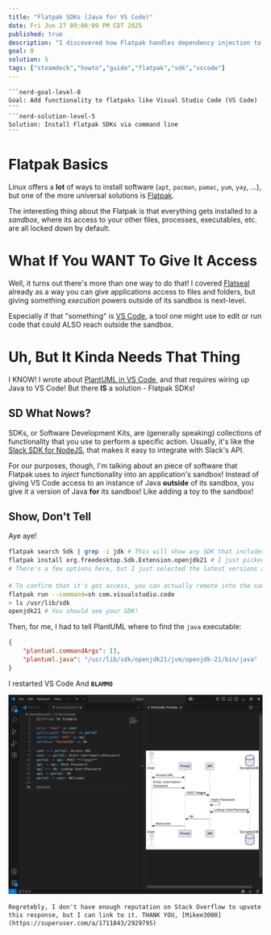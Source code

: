 ```yaml
---
title: "Flatpak SDKs (Java for VS Code)"
date: Fri Jun 27 09:00:09 PM CDT 2025
published: true
description: "I discovered how Flatpak handles dependency injection to let VS Code run Java!"
goal: 8
solution: 5
tags: ["steamdeck","howto","guide","flatpak","sdk","vscode"]
---
```

````flare
```nerd-goal-level-8
Goal: Add functionality to flatpaks like Visual Studio Code (VS Code)
```
```nerd-solution-level-5
Solution: Install Flatpak SDKs via command line
```
````
# Flatpak Basics

Linux offers a **lot** of ways to install software (`apt`, `pacman`, `pamac`, `yum`, `yay`, ...), but one of the more universal solutions is [Flatpak](https://flatpak.org/).

The interesting thing about the Flatpak is that everything gets installed to a _sandbox_, where its access to your other files, processes, executables, etc. are all locked down by default.

# What If You WANT To Give It Access

Well, it turns out there's more than one way to do that! I covered [Flatseal](#steamdeck/guides/flatseal) already as a way you can give applications access to files and folders, but giving something _execution_ powers outside of its sandbox is next-level.

Especially if that "something" is [VS Code](https://code.visualstudio.com/), a tool one might use to edit or run code that could ALSO reach outside the sandbox.

# Uh, But It Kinda Needs That Thing

I KNOW! I wrote about [PlantUML in VS Code](#/programming/uml/introduction), and that requires wiring up Java to VS Code! But there **IS** a solution - Flatpak SDKs!

## SD What Nows?

SDKs, or Software Development Kits, are (generally speaking) collections of functionality that you use to perform a specific action. Usually, it's like the [Slack SDK for NodeJS](https://tools.slack.dev/node-slack-sdk/), that makes it easy to integrate with Slack's API.

For our purposes, though, I'm talking about an piece of software that Flatpak uses to _inject_ functionality into an application's sandbox! Instead of giving VS Code access to an instance of Java **outside** of its sandbox, you give it a version of Java **for** its sandbox! Like adding a toy to the sandbox!

## Show, Don't Tell

Aye aye!

```bash
flatpak search Sdk | grep -i jdk # This will show any SDK that includes the string "jdk"
flatpak install org.freedesktop.Sdk.Extension.openjdk21 # I just picked the latest that I saw
# There's a few options here, but I just selected the latest versions and then said "Yes" when asked if I wanted to install

# To confirm that it's got access, you can actually remote into the sandbox
flatpak run --command=sh com.visualstudio.code
> ls /usr/lib/sdk
openjdk21 # You should see your SDK!
```

Then, for me, I had to tell PlantUML where to find the `java` executable:

```json
{
    "plantuml.commandArgs": [],
    "plantuml.java": "/usr/lib/sdk/openjdk21/jvm/openjdk-21/bin/java"
}
```

I restarted VS Code And **`BLAMMO`**

![VS Code PlantUML](./images/thumbnail/flatpak_sdk1.png)

```flare
Regretebly, I don't have enough reputation on Stack Overflow to upvote this response, but I can link to it. THANK YOU, [Mikee3000](https://superuser.com/a/1711843/2929795)
```
